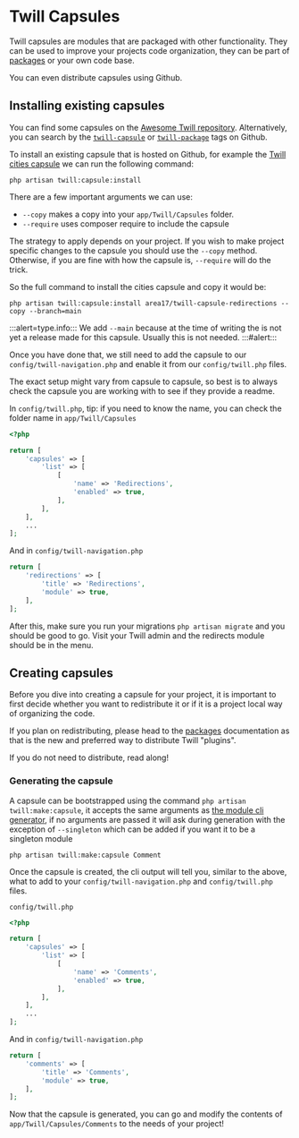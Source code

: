 # Twill Capsules

Twill capsules are modules that are packaged with other functionality. They can be used to improve your projects code
organization, they can be part of [packages](../15_packages) or your own code base.

You can even distribute capsules using Github.

## Installing existing capsules

You can find some capsules on the [Awesome Twill repository](https://github.com/pboivin/awesome-twill#capsules).
Alternatively, you can search by the [`twill-capsule`](https://github.com/topics/twill-capsule)
or [`twill-package`](https://github.com/topics/twill-package) tags on Github.

To install an existing capsule that is hosted on Github, for example
the [Twill cities capsule](https://github.com/area17/twill-capsule-cities) we can run the following command:

```
php artisan twill:capsule:install
```

There are a few important arguments we can use:

- `--copy` makes a copy into your `app/Twill/Capsules` folder.
- `--require` uses composer require to include the capsule

The strategy to apply depends on your project. If you wish to make project specific changes to the capsule you should
use the `--copy` method. Otherwise, if you are fine with how the capsule is, `--require` will do the trick.

So the full command to install the cities capsule and copy it would be:

```
php artisan twill:capsule:install area17/twill-capsule-redirections --copy --branch=main
```

:::alert=type.info:::
We add `--main` because at the time of writing the is not yet a release made for this capsule. Usually this is not
needed.
:::#alert:::

Once you have done that, we still need to add the capsule to our `config/twill-navigation.php` and enable it from our
`config/twill.php` files.

The exact setup might vary from capsule to capsule, so best is to always check the capsule you are working with to see
if they provide a readme.

In `config/twill.php`, tip: if you need to know the name, you can check the folder name in `app/Twill/Capsules`

```php
<?php

return [
    'capsules' => [
        'list' => [
            [
                'name' => 'Redirections',
                'enabled' => true,
            ],
        ],
    ],
    ...
];
```

And in `config/twill-navigation.php`

```php
return [
    'redirections' => [
        'title' => 'Redirections',
        'module' => true,
    ],
];
```

After this, make sure you run your migrations `php artisan migrate` and you should be good to go. Visit your Twill admin
and the redirects module should be in the menu.

## Creating capsules

Before you dive into creating a capsule for your project, it is important to first decide whether you want to
redistribute
it or if it is a project local way of organizing the code.

If you plan on redistributing, please head to the [packages](../15_packages) documentation as that is the new and preferred
way to distribute Twill "plugins".

If you do not need to distribute, read along!

### Generating the capsule

A capsule can be bootstrapped using the command `php artisan twill:make:capsule`, it accepts the same arguments as
[the module cli generator](./2_cli-generator.md), if no arguments are passed it will ask during generation with the
exception of `--singleton` which can be added if you want it to be a singleton module

```
php artisan twill:make:capsule Comment
```

Once the capsule is created, the cli output will tell you, similar to the above, what to add to
your `config/twill-navigation.php` and `config/twill.php` files.

`config/twill.php`

```php
<?php

return [
    'capsules' => [
        'list' => [
            [
                'name' => 'Comments',
                'enabled' => true,
            ],
        ],
    ],
    ...
];
```

And in `config/twill-navigation.php`

```php
return [
    'comments' => [
        'title' => 'Comments',
        'module' => true,
    ],
];
```

Now that the capsule is generated, you can go and modify the contents of `app/Twill/Capsules/Comments` to the needs of
your project!
